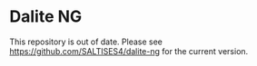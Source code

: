 Dalite NG
=========

This repository is out of date. Please see https://github.com/SALTISES4/dalite-ng for the current version.
